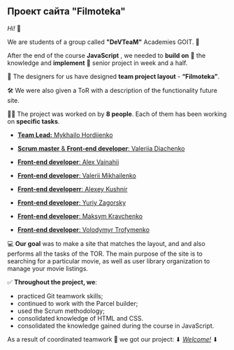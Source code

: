 ## Проект сайта "Filmoteka"

_Hi!_ :wave:

We are students of a group called **"DeVTeaM"** Academies GOIT. :rocket:

After the end of the course **JavaScript** , we needed to **build on** :pushpin:
the knowledge and **implement** :page_with_curl: senior project in week and a
half.

:art: The designers for us have designed **team project layout** -
**“Filmoteka”**.

:hammer_and_wrench: We were also given a ToR with a description of the
functionality future site.

:man_student: The project was worked on by **8 people**. Each of them has been
working on **specific tasks**.

- [**Team Lead:** Mykhailo Hordiienko](https://github.com/MykhailoHordiienko)

- [**Scrum master** & **Front-end developer**: Valeriia Diachenko](https://github.com/ValeriiaDiachenko)

- [**Front-end developer**: Alex Vainahii](https://github.com/AlexVainahii)

- [**Front-end developer**: Valerii Mikhailenko](https://github.com/valerii-mykh)

- [**Front-end developerr**: Alexey Kushnir](https://github.com/Alexey-Kushnir)

- [**Front-end developer**: Yuriy Zagorsky](https://github.com/Yura-111)

- [**Front-end developer**: Maksym Kravchenko](https://github.com/Makmar1983)

- [**Front-end developer**: Volodymyr Trofymenko](https://github.com/VTrofymenko)

:computer: **Our goal** was to make a site that matches the layout, and and also
performs all the tasks of the TOR. The main purpose of the site is to searching
for a particular movie, as well as user library organization to manage your
movie listings.

:white_check_mark: **Throughout the project, we**:

- practiced Git teamwork skills;
- continued to work with the Parcel builder;
- used the Scrum methodology;
- consolidated knowledge of HTML and CSS.
- consolidated the knowledge gained during the course in JavaScript.

As a result of coordinated teamwork :handshake: we got our project: ⬇
[_Welcome!_](https://mykhailohordiienko.github.io/Filmoteka/) ⬇
